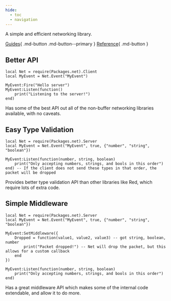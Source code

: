 ```yaml
---
hide:
  - toc
  - navigation
---
```


A simple and efficient networking library.

[Guides](./guides/){ .md-button .md-button--primary }
[Reference](./api/){ .md-button }

## Better API

```luau
local Net = require(Packages.net).Client
local MyEvent = Net.Event("MyEvent")

MyEvent:Fire("Hello server")
MyEvent:Listen(function()
    print("Listening to the server!")
end)
```

Has some of the best API out all of the non-buffer networking libraries available, with no caveats.

## Easy Type Validation

```luau
local Net = require(Packages.net).Server
local MyEvent = Net.Event("MyEvent", true, {"number", "string", "boolean"})

MyEvent:Listen(function(number, string, boolean)
    print("Only accepting numbers, strings, and bools in this order")
end) -- If the client does not send these types in that order, the packet will be dropped
```

Provides better type validation API than other libraries like Red, which require lots of extra code.

## Simple Middleware

```luau
local Net = require(Packages.net).Server
local MyEvent = Net.Event("MyEvent", true, {"number", "string", "boolean"})

MyEvent:SetMiddleware({
    Dropped = function(value1, value2, value3) -- got string, boolean, number
        print("Packet dropped!") -- Net will drop the packet, but this allows for a custom callback
    end
})

MyEvent:Listen(function(number, string, boolean)
    print("Only accepting numbers, strings, and bools in this order")
end)
```

Has a great middleware API which makes some of the internal code extendable, and allow it to do more.
